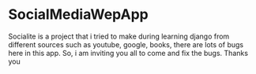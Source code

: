 # SocialMediaWepApp
Socialite is a project that i tried to make during learning django from different sources such as youtube, google, books, there are lots of bugs here in this app. So, i am inviting 
you all to come and fix the bugs.
Thanks you
